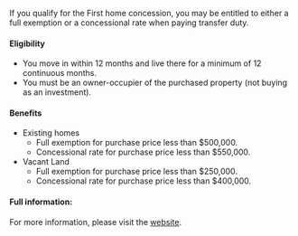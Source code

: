 If you qualify for the First home concession, you may be entitled to either a full exemption or a concessional rate when paying transfer duty.

#### Eligibility

- You move in within 12 months and live there for a minimum of 12 continuous months.
- You must be an owner-occupier of the purchased property (not buying as an investment).

#### Benefits

- Existing homes
  - Full exemption for purchase price less than $500,000.
  - Concessional rate for purchase price less than $550,000.
- Vacant Land
  - Full exemption for purchase price less than $250,000.
  - Concessional rate for purchase price less than $400,000.

#### Full information:

For more information, please visit the <a target="_blank" rel="noopener noreferrer" href="https://qro.qld.gov.au/duties/transfer-duty/concessions/homes/first-home/">website</a>.
